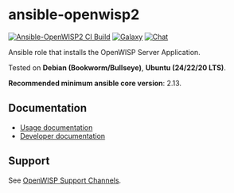 # ansible-openwisp2

[![Ansible-OpenWISP2 CI Build](https://github.com/openwisp/ansible-openwisp2/actions/workflows/ci.yml/badge.svg)](https://github.com/openwisp/ansible-openwisp2/actions/workflows/ci.yml)
[![Galaxy](http://img.shields.io/badge/galaxy-openwisp.openwisp2-blue.svg?style=flat-square)](https://galaxy.ansible.com/ui/standalone/roles/openwisp/openwisp2/)
[![Chat](https://img.shields.io/gitter/room/nwjs/nw.js.svg)](https://gitter.im/openwisp/general)

Ansible role that installs the OpenWISP Server Application.

Tested on **Debian (Bookworm/Bullseye)**, **Ubuntu (24/22/20 LTS)**.

**Recommended minimum ansible core version**: 2.13.

## Documentation

- [Usage documentation](https://openwisp.io/docs/dev/ansible/)
- [Developer documentation](https://openwisp.io/docs/dev/ansible/developer/installation.html)

## Support

See [OpenWISP Support Channels](http://openwisp.org/support.html).
